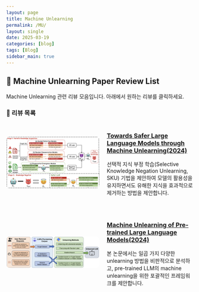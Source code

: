 ```yaml
---
layout: page
title: Machine Unlearning 
permalink: /MU/
layout: single
date: 2025-03-19
categories: [blog]
tags: [Blog]
sidebar_main: true
---
```


## 🧠 Machine Unlearning Paper Review List

Machine Unlearning 관련 리뷰 모음입니다. 아래에서 원하는 리뷰를 클릭하세요.

### 📌 리뷰 목록

<div style="display: flex; align-items: center; gap: 20px; margin-bottom: 30px;">
  <img src="/assets/images/poster/MU_1_poster.png" alt="MU_1 포스터" style="width: 250px; border-radius: 10px;">
  <div>
    <h3><a href="/MU_1/">Towards Safer Large Language Models through Machine Unlearning(2024)</a></h3>
    <p>
      선택적 지식 부정 학습(Selective Knowledge Negation Unlearning, SKU) 기법을 제안하여 모델의 활용성을 유지하면서도 유해한 지식을 효과적으로 제거하는 방법을 제안합니다.
    </p>
  </div>
</div>

<div style="display: flex; align-items: center; gap: 20px; margin-bottom: 30px;">
  <img src="/assets/images/poster/MU_2_poster.png" alt="MU_2 포스터" style="width: 250px; border-radius: 10px;">
  <div>
    <h3><a href="/MU_2/">Machine Unlearning of Pre-trained Large Language Models(2024)</a></h3>
    <p>
      본 논문에서는 일곱 가지 다양한 unlearning 방법을 비판적으로 분석하고, pre-trained LLM의 machine unlearning을 위한 포괄적인 프레임워크를 제안합니다.
    </p>
  </div>
</div>